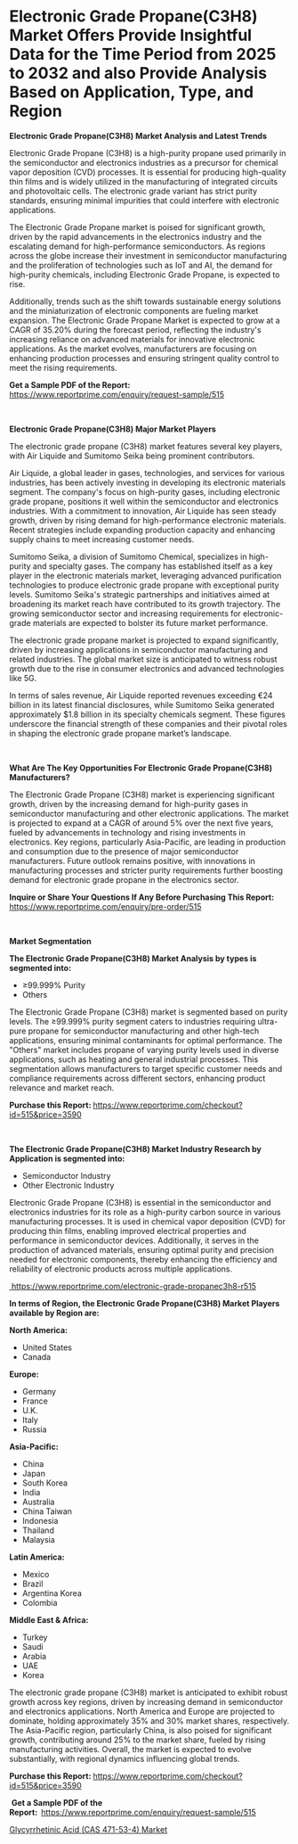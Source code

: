 <p><h1>Electronic Grade Propane(C3H8) Market Offers Provide Insightful Data for the Time Period from 2025 to 2032 and also Provide Analysis Based on Application, Type, and Region</h1></p><p><strong>Electronic Grade Propane(C3H8) Market Analysis and Latest Trends</strong></p>
<p><p>Electronic Grade Propane (C3H8) is a high-purity propane used primarily in the semiconductor and electronics industries as a precursor for chemical vapor deposition (CVD) processes. It is essential for producing high-quality thin films and is widely utilized in the manufacturing of integrated circuits and photovoltaic cells. The electronic grade variant has strict purity standards, ensuring minimal impurities that could interfere with electronic applications.</p><p>The Electronic Grade Propane market is poised for significant growth, driven by the rapid advancements in the electronics industry and the escalating demand for high-performance semiconductors. As regions across the globe increase their investment in semiconductor manufacturing and the proliferation of technologies such as IoT and AI, the demand for high-purity chemicals, including Electronic Grade Propane, is expected to rise.</p><p>Additionally, trends such as the shift towards sustainable energy solutions and the miniaturization of electronic components are fueling market expansion. The Electronic Grade Propane Market is expected to grow at a CAGR of 35.20% during the forecast period, reflecting the industry's increasing reliance on advanced materials for innovative electronic applications. As the market evolves, manufacturers are focusing on enhancing production processes and ensuring stringent quality control to meet the rising requirements.</p></p>
<p><strong>Get a Sample PDF of the Report:&nbsp;</strong> <a href="https://www.reportprime.com/enquiry/request-sample/515?utm_campaign=2927&utm_medium=2&utm_source=Github&utm_content=ia&utm_term=18032025&utm_id=electronic-grade-propanec3h8">https://www.reportprime.com/enquiry/request-sample/515</a></p>
<p>&nbsp;</p>
<p><strong>Electronic Grade Propane(C3H8) Major Market Players</strong></p>
<p><p>The electronic grade propane (C3H8) market features several key players, with Air Liquide and Sumitomo Seika being prominent contributors. </p><p>Air Liquide, a global leader in gases, technologies, and services for various industries, has been actively investing in developing its electronic materials segment. The company's focus on high-purity gases, including electronic grade propane, positions it well within the semiconductor and electronics industries. With a commitment to innovation, Air Liquide has seen steady growth, driven by rising demand for high-performance electronic materials. Recent strategies include expanding production capacity and enhancing supply chains to meet increasing customer needs.</p><p>Sumitomo Seika, a division of Sumitomo Chemical, specializes in high-purity and specialty gases. The company has established itself as a key player in the electronic materials market, leveraging advanced purification technologies to produce electronic grade propane with exceptional purity levels. Sumitomo Seika's strategic partnerships and initiatives aimed at broadening its market reach have contributed to its growth trajectory. The growing semiconductor sector and increasing requirements for electronic-grade materials are expected to bolster its future market performance.</p><p>The electronic grade propane market is projected to expand significantly, driven by increasing applications in semiconductor manufacturing and related industries. The global market size is anticipated to witness robust growth due to the rise in consumer electronics and advanced technologies like 5G.</p><p>In terms of sales revenue, Air Liquide reported revenues exceeding €24 billion in its latest financial disclosures, while Sumitomo Seika generated approximately $1.8 billion in its specialty chemicals segment. These figures underscore the financial strength of these companies and their pivotal roles in shaping the electronic grade propane market’s landscape.</p></p>
<p>&nbsp;</p>
<p><strong>What Are The Key Opportunities For Electronic Grade Propane(C3H8) Manufacturers?</strong></p>
<p><p>The Electronic Grade Propane (C3H8) market is experiencing significant growth, driven by the increasing demand for high-purity gases in semiconductor manufacturing and other electronic applications. The market is projected to expand at a CAGR of around 5% over the next five years, fueled by advancements in technology and rising investments in electronics. Key regions, particularly Asia-Pacific, are leading in production and consumption due to the presence of major semiconductor manufacturers. Future outlook remains positive, with innovations in manufacturing processes and stricter purity requirements further boosting demand for electronic grade propane in the electronics sector.</p></p>
<p><strong>Inquire or Share Your Questions If Any Before Purchasing This Report:</strong> <a href="https://www.reportprime.com/enquiry/pre-order/515?utm_campaign=2927&utm_medium=2&utm_source=Github&utm_content=ia&utm_term=18032025&utm_id=electronic-grade-propanec3h8">https://www.reportprime.com/enquiry/pre-order/515</a></p>
<p>&nbsp;</p>
<p><strong>Market Segmentation</strong></p>
<p><strong>The Electronic Grade Propane(C3H8) Market Analysis by types is segmented into:</strong></p>
<p><ul><li>≥99.999% Purity</li><li>Others</li></ul></p>
<p><p>The Electronic Grade Propane (C3H8) market is segmented based on purity levels. The ≥99.999% purity segment caters to industries requiring ultra-pure propane for semiconductor manufacturing and other high-tech applications, ensuring minimal contaminants for optimal performance. The "Others" market includes propane of varying purity levels used in diverse applications, such as heating and general industrial processes. This segmentation allows manufacturers to target specific customer needs and compliance requirements across different sectors, enhancing product relevance and market reach.</p></p>
<p><strong>Purchase this Report:&nbsp;</strong><a href="https://www.reportprime.com/checkout?id=515&price=3590&utm_campaign=2927&utm_medium=2&utm_source=Github&utm_content=ia&utm_term=18032025&utm_id=electronic-grade-propanec3h8">https://www.reportprime.com/checkout?id=515&price=3590</a></p>
<p>&nbsp;</p>
<p><strong>The Electronic Grade Propane(C3H8) Market Industry Research by Application is segmented into:</strong></p>
<p><ul><li>Semiconductor Industry</li><li>Other Electronic Industry</li></ul></p>
<p><p>Electronic Grade Propane (C3H8) is essential in the semiconductor and electronics industries for its role as a high-purity carbon source in various manufacturing processes. It is used in chemical vapor deposition (CVD) for producing thin films, enabling improved electrical properties and performance in semiconductor devices. Additionally, it serves in the production of advanced materials, ensuring optimal purity and precision needed for electronic components, thereby enhancing the efficiency and reliability of electronic products across multiple applications.</p></p>
<p><a href="https://www.reportprime.com/electronic-grade-propanec3h8-r515?utm_campaign=2927&utm_medium=2&utm_source=Github&utm_content=ia&utm_term=18032025&utm_id=electronic-grade-propanec3h8">&nbsp;https://www.reportprime.com/electronic-grade-propanec3h8-r515</a></p>
<p><strong>In terms of Region, the Electronic Grade Propane(C3H8) Market Players available by Region are:</strong></p>
<p>
    <p> <strong> North America: </strong>
        <ul>
            <li>United States</li>
            <li>Canada</li>
        </ul>
        </p> 
    <p> <strong> Europe: </strong>
        <ul>
            <li>Germany</li>
            <li>France</li>
            <li>U.K.</li>
            <li>Italy</li>
            <li>Russia</li>
        </ul>
        </p> 
    <p> <strong> Asia-Pacific: </strong>
        <ul>
            <li>China</li>
            <li>Japan</li>
            <li>South Korea</li>
            <li>India</li>
            <li>Australia</li>
            <li>China Taiwan</li>
            <li>Indonesia</li>
            <li>Thailand</li>
            <li>Malaysia</li>
        </ul>
        </p> 
    <p> <strong> Latin America: </strong>
        <ul>
            <li>Mexico</li>
            <li>Brazil</li>
            <li>Argentina Korea</li>
            <li>Colombia</li>
        </ul>
        </p> 
    <p> <strong> Middle East & Africa: </strong>
        <ul>
            <li>Turkey</li>
            <li>Saudi</li>
            <li>Arabia</li>
            <li>UAE</li>
            <li>Korea</li>
        </ul>
    </p>
    </p>
<p><p>The electronic grade propane (C3H8) market is anticipated to exhibit robust growth across key regions, driven by increasing demand in semiconductor and electronics applications. North America and Europe are projected to dominate, holding approximately 35% and 30% market shares, respectively. The Asia-Pacific region, particularly China, is also poised for significant growth, contributing around 25% to the market share, fueled by rising manufacturing activities. Overall, the market is expected to evolve substantially, with regional dynamics influencing global trends.</p></p>
<p><strong>Purchase this Report: </strong><a href="https://www.reportprime.com/checkout?id=515&price=3590&utm_campaign=2927&utm_medium=2&utm_source=Github&utm_content=ia&utm_term=18032025&utm_id=electronic-grade-propanec3h8">https://www.reportprime.com/checkout?id=515&price=3590</a></p>
<p>&nbsp;<strong>Get a Sample PDF of the Report:&nbsp;&nbsp;</strong><a href="https://www.reportprime.com/enquiry/request-sample/515?utm_campaign=2927&utm_medium=2&utm_source=Github&utm_content=ia&utm_term=18032025&utm_id=electronic-grade-propanec3h8">https://www.reportprime.com/enquiry/request-sample/515</a></p>
<p><strong></strong></p>
<p><p><a href="https://github.com/bolalfredia7777/Market-Research-Report-List-1/blob/main/glycyrrhetinic-acid-cas-471-53-4-market.md?utm_campaign=2927&utm_medium=2&utm_source=Github&utm_content=ia&utm_term=18032025&utm_id=electronic-grade-propanec3h8">Glycyrrhetinic Acid (CAS 471-53-4) Market</a></p></p>
